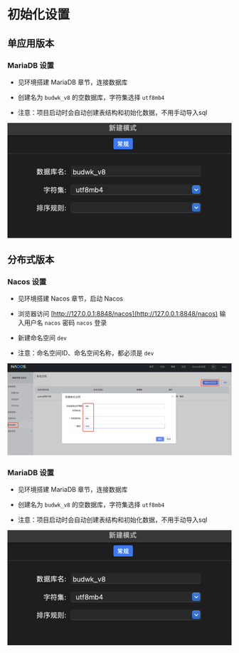 # 初始化设置

## 单应用版本

### MariaDB 设置

* 见环境搭建 MariaDB 章节，连接数据库

* 创建名为 `budwk_v8` 的空数据库，字符集选择 `utf8mb4`

* 注意：项目启动时会自动创建表结构和初始化数据，不用手动导入sql

![mariadb01](../../images/quickstart/mariadb01.png)

## 分布式版本

### Nacos 设置

* 见环境搭建 Nacos 章节，启动 Nacos

* 浏览器访问 [http://127.0.0.1:8848/nacos](http://127.0.0.1:8848/nacos) 输入用户名 `nacos` 密码 `nacos` 登录

* 新建命名空间 `dev` 
  
* 注意：命名空间ID、命名空间名称，都必须是 `dev`

![nacos01](../../images/quickstart/nacos01.png)

### MariaDB 设置

* 见环境搭建 MariaDB 章节，连接数据库

* 创建名为 `budwk_v8` 的空数据库，字符集选择 `utf8mb4`

* 注意：项目启动时会自动创建表结构和初始化数据，不用手动导入sql

![mariadb01](../../images/quickstart/mariadb01.png)